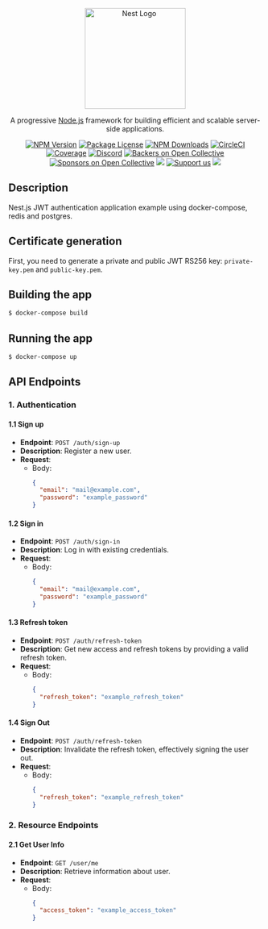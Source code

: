 <p align="center">
  <a href="http://nestjs.com/" target="blank"><img src="https://nestjs.com/img/logo-small.svg" width="200" alt="Nest Logo" /></a>
</p>

[circleci-image]: https://img.shields.io/circleci/build/github/nestjs/nest/master?token=abc123def456
[circleci-url]: https://circleci.com/gh/nestjs/nest

  <p align="center">A progressive <a href="http://nodejs.org" target="_blank">Node.js</a> framework for building efficient and scalable server-side applications.</p>
    <p align="center">
<a href="https://www.npmjs.com/~nestjscore" target="_blank"><img src="https://img.shields.io/npm/v/@nestjs/core.svg" alt="NPM Version" /></a>
<a href="https://www.npmjs.com/~nestjscore" target="_blank"><img src="https://img.shields.io/npm/l/@nestjs/core.svg" alt="Package License" /></a>
<a href="https://www.npmjs.com/~nestjscore" target="_blank"><img src="https://img.shields.io/npm/dm/@nestjs/common.svg" alt="NPM Downloads" /></a>
<a href="https://circleci.com/gh/nestjs/nest" target="_blank"><img src="https://img.shields.io/circleci/build/github/nestjs/nest/master" alt="CircleCI" /></a>
<a href="https://coveralls.io/github/nestjs/nest?branch=master" target="_blank"><img src="https://coveralls.io/repos/github/nestjs/nest/badge.svg?branch=master#9" alt="Coverage" /></a>
<a href="https://discord.gg/G7Qnnhy" target="_blank"><img src="https://img.shields.io/badge/discord-online-brightgreen.svg" alt="Discord"/></a>
<a href="https://opencollective.com/nest#backer" target="_blank"><img src="https://opencollective.com/nest/backers/badge.svg" alt="Backers on Open Collective" /></a>
<a href="https://opencollective.com/nest#sponsor" target="_blank"><img src="https://opencollective.com/nest/sponsors/badge.svg" alt="Sponsors on Open Collective" /></a>
  <a href="https://paypal.me/kamilmysliwiec" target="_blank"><img src="https://img.shields.io/badge/Donate-PayPal-ff3f59.svg"/></a>
    <a href="https://opencollective.com/nest#sponsor"  target="_blank"><img src="https://img.shields.io/badge/Support%20us-Open%20Collective-41B883.svg" alt="Support us"></a>
  <a href="https://twitter.com/nestframework" target="_blank"><img src="https://img.shields.io/twitter/follow/nestframework.svg?style=social&label=Follow"></a>
</p>
  <!--[![Backers on Open Collective](https://opencollective.com/nest/backers/badge.svg)](https://opencollective.com/nest#backer)
  [![Sponsors on Open Collective](https://opencollective.com/nest/sponsors/badge.svg)](https://opencollective.com/nest#sponsor)-->

## Description

Nest.js JWT authentication application example using docker-compose, redis and postgres.

## Сertificate generation

First, you need to generate a private and public JWT RS256 key: `private-key.pem` and `public-key.pem`.

## Building the app

```bash
$ docker-compose build
```

## Running the app

```bash
$ docker-compose up
```

## API Endpoints

### 1. Authentication

#### 1.1 Sign up

- **Endpoint**: `POST /auth/sign-up`
- **Description**: Register a new user.
- **Request**:
    - Body:
      ```json
      {
        "email": "mail@example.com",
        "password": "example_password"
      }
      ```
#### 1.2 Sign in

- **Endpoint**: `POST /auth/sign-in`
- **Description**: Log in with existing credentials.
- **Request**:
    - Body:
      ```json
      {
        "email": "mail@example.com",
        "password": "example_password"
      }
      ```
#### 1.3 Refresh token

- **Endpoint**: `POST /auth/refresh-token`
- **Description**: Get new access and refresh tokens by providing a valid refresh token.
- **Request**:
    - Body:
      ```json
      {
        "refresh_token": "example_refresh_token"
      }
      ```
#### 1.4 Sign Out

- **Endpoint**: `POST /auth/refresh-token`
- **Description**: Invalidate the refresh token, effectively signing the user out.
- **Request**:
    - Body:
      ```json
      {
        "refresh_token": "example_refresh_token"
      }
      ```
### 2. Resource Endpoints

#### 2.1 Get User Info

- **Endpoint**: `GET /user/me`
- **Description**: Retrieve information about user.
- **Request**:
    - Body:
      ```json
      {
        "access_token": "example_access_token"
      }
      ```
